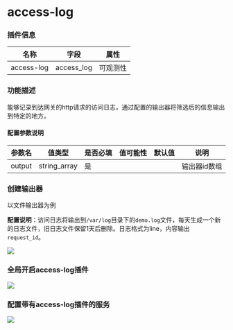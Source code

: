 # access-log
### 插件信息

| 名称       | 字段       | 属性     |
| ---------- | ---------- | -------- |
| access-log | access_log | 可观测性 |

### 功能描述

能够记录到达网关的http请求的访问日志，通过配置的输出器将筛选后的信息输出到特定的地方。

#### 配置参数说明

| 参数名 | 值类型       | 是否必填 | 值可能性 | 默认值 | 说明         |
| ------ | ------------ | -------- | -------- | ------ | ------------ |
| output | string_array | 是       |          |        | 输出器id数组 |

### 创建输出器

以文件输出器为例

**配置说明**：访问日志将输出到`/var/log`目录下的`demo.log`文件，每天生成一个新的日志文件，旧日志文件保留1天后删除。日志格式为line，内容输出`request_id`。

![](http://data.eolinker.com/course/71ZtYVF7c48281eef1a4db89de2c76c5d2b6539cd55042e.gif)

### 全局开启access-log插件

![](http://data.eolinker.com/course/4aFT7J954fee3b3162e62c412a85b73d05186c155a28c18.gif)

### 配置带有access-log插件的服务

![](http://data.eolinker.com/course/QK4EULed4f7d776e82dfcb0e80cf84701f571c7fb2fd91a.gif)
